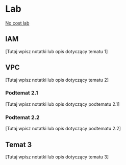 # Lab

[No cost lab](https://awstip.com/run-aws-on-your-laptop-introduction-to-localstack-7269c19dedae)

## IAM

[Tutaj wpisz notatki lub opis dotyczący tematu 1]

## VPC

[Tutaj wpisz notatki lub opis dotyczący tematu 2]

### Podtemat 2.1

[Tutaj wpisz notatki lub opis dotyczący podtematu 2.1]

### Podtemat 2.2

[Tutaj wpisz notatki lub opis dotyczący podtematu 2.2]

## Temat 3

[Tutaj wpisz notatki lub opis dotyczący tematu 3]

